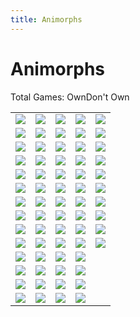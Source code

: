 ```yaml
---
title: Animorphs
---
```


Animorphs
========

<script type="text/javascript">
    $(document).ready(function() {
        $(".have-key").html($(".book-list .have").length + " Own");
        $(".dont-have-key").html($(".book-list .dont-have").length + " Don't Own");
    });
</script>

<div>Total Games: </span><span class="have-key">Own</span><span class="dont-have-key">Don't Own</span></div>

<table class="book-list">
<tr>
<td><image src="/images/animorphs/sbk1.jpg" class="dont-have"/></td>
<td><image src="/images/animorphs/sbk2.jpg" class="dont-have"/></td>
<td><image src="/images/animorphs/sbk3.jpg" class="have"/></td>
<td><image src="/images/animorphs/sbk4.jpg" class="have"/></td>
<td><image src="/images/animorphs/sbk5.jpg" class="have"/></td>
</tr>
<tr>
<td><image src="/images/animorphs/sbk6.jpg" class="have"/></td>
<td><image src="/images/animorphs/sbk7.jpg" class="have"/></td>
<td><image src="/images/animorphs/sbk8.jpg" class="have"/></td>
<td><image src="/images/animorphs/sbk9.jpg" class="have"/></td>
<td><image src="/images/animorphs/sbk10.jpg" class="have"/></td>
</tr>
<tr>
<td><image src="/images/animorphs/sbk11.jpg" class="have"/></td>
<td><image src="/images/animorphs/sbk12.jpg" class="have"/></td>
<td><image src="/images/animorphs/sbk13.jpg" class="have"/></td>
<td><image src="/images/animorphs/sbk14.jpg" class="have"/></td>
<td><image src="/images/animorphs/sbk15.jpg" class="have"/></td>
</tr>
<tr>
<td><image src="/images/animorphs/sbk16.jpg" class="have"/></td>
<td><image src="/images/animorphs/sbk17.jpg" class="have"/></td>
<td><image src="/images/animorphs/sbk18.jpg" class="have"/></td>
<td><image src="/images/animorphs/sbk19.jpg" class="have"/></td>
<td><image src="/images/animorphs/sbk20.jpg" class="dont-have"/></td>
</tr>
<tr>
<td><image src="/images/animorphs/sbk21.jpg" class="have"/></td>
<td><image src="/images/animorphs/sbk22.jpg" class="have"/></td>
<td><image src="/images/animorphs/sbk23.jpg" class="have"/></td>
<td><image src="/images/animorphs/sbk24.jpg" class="have"/></td>
<td><image src="/images/animorphs/sbk25.jpg" class="dont-have"/></td>
</tr>
<tr>
<td><image src="/images/animorphs/sbk26.jpg" class="dont-have"/></td>
<td><image src="/images/animorphs/sbk27.jpg" class="have"/></td>
<td><image src="/images/animorphs/sbk28.jpg" class="have"/></td>
<td><image src="/images/animorphs/sbk29.jpg" class="have"/></td>
<td><image src="/images/animorphs/sbk30.jpg" class="have"/></td>
</tr>
<tr>
<td><image src="/images/animorphs/sbk31.jpg" class="have"/></td>
<td><image src="/images/animorphs/sbk32.jpg" class="have"/></td>
<td><image src="/images/animorphs/sbk33.jpg" class="have"/></td>
<td><image src="/images/animorphs/sbk34.jpg" class="have"/></td>
<td><image src="/images/animorphs/sbk35.jpg" class="have"/></td>
</tr>
<tr>
<td><image src="/images/animorphs/sbk36.jpg" class="have"/></td>
<td><image src="/images/animorphs/sbk37.jpg" class="have"/></td>
<td><image src="/images/animorphs/sbk38.jpg" class="dont-have"/></td>
<td><image src="/images/animorphs/sbk39.jpg" class="have"/></td>
<td><image src="/images/animorphs/sbk40.jpg" class="dont-have"/></td>
</tr>
<tr>
<td><image src="/images/animorphs/sbk41.jpg" class="have"/></td>
<td><image src="/images/animorphs/sbk42.jpg" class="dont-have"/></td>
<td><image src="/images/animorphs/sbk43.jpg" class="dont-have"/></td>
<td><image src="/images/animorphs/sbk44.jpg" class="have"/></td>
<td><image src="/images/animorphs/sbk45.jpg" class="dont-have"/></td>
</tr>
<tr>
<td><image src="/images/animorphs/sbk46.jpg" class="dont-have"/></td>
<td><image src="/images/animorphs/sbk47.jpg" class="dont-have"/></td>
<td><image src="/images/animorphs/sbk48.jpg" class="dont-have"/></td>
<td><image src="/images/animorphs/sbk49.jpg" class="dont-have"/></td>
<td><image src="/images/animorphs/sbk50.jpg" class="dont-have"/></td>
</tr>
<tr>
<td><image src="/images/animorphs/sbk51.jpg" class="dont-have"/></td>
<td><image src="/images/animorphs/sbk52.jpg" class="have"/></td>
<td><image src="/images/animorphs/sbk53.jpg" class="dont-have"/></td>
<td><image src="/images/animorphs/sbk54.jpg" class="dont-have"/></td>
</tr>

<tr>
<td><image src="/images/animorphs/sm1.jpg" class="dont-have"/></td>
<td><image src="/images/animorphs/sm2.jpg" class="have"/></td>
<td><image src="/images/animorphs/sm3.jpg" class="dont-have"/></td>
<td><image src="/images/animorphs/sm4.jpg" class="dont-have"/></td>
</tr>

<tr>
<td><image src="/images/animorphs/sand.jpg" class="have"/></td>
<td><image src="/images/animorphs/sel.jpg" class="have"/></td>
<td><image src="/images/animorphs/svisser.jpg" class="have"/></td>
<td><image src="/images/animorphs/shork.jpg" class="have"/></td>
</tr>

<tr>
<td><image src="/images/animorphs/salt1.jpg" class="dont-have"/></td>
<td><image src="/images/animorphs/salt2.jpg" class="have"/></td>
<td><image src="/images/animorphs/sm3.jpg" class="dont-have"/></td>
<td><image src="/images/animorphs/svege.jpg" class="have"/></td>
</tr>
</table>
